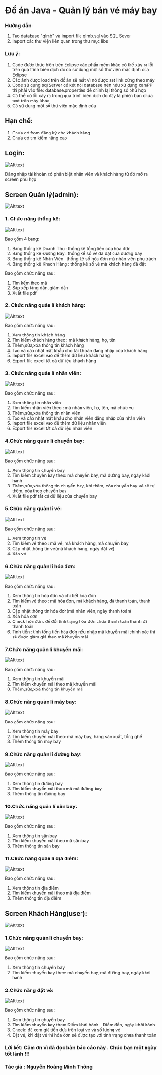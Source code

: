 # Đồ án Java - Quản lý bán vé máy bay
### Hướng dẫn:
1) Tạo database "qlmb" và import file qlmb.sql vào SQL Sever
2) Import các thư viện liên quan trong thư mục libs
### Lưu ý:
1) Code được thực hiên trên Eclipse các phần mềm khác có thể xảy ra lỗi trên quá trình biên dịch do có sử dụng một số thư viện mặc định của Eclipse
2) Các ảnh được load trên đồ án sẽ mất vì nó được set link cứng theo máy
3) Code sử dụng sql Server để kết nối database nên nếu xữ dụng xamPP thì phải vào file: database.properties để chỉnh lại thông số phù hợp
4) Có thể có lỗi xảy ra trong quá trình biên dịch do đây là phiên bản chưa test trên máy khác
5) Có sử dụng một số thư viện mặc định của 
## Hạn chế:
1) Chưa có from đăng ký cho khách hàng
2) Chưa có tìm kiếm nâng cao

## Login:

![Alt text](hinh/login.jpg?raw=true "Form đăng nhập")

Đăng nhập tài khoản có phân biệt nhân viên và khách hàng từ đó mở ra screen phù hợp


## Screen Quản lý(admin):

![Alt text](hinh/admin/screen.jpg?raw=true "Screen quản lí")

### 1. Chức năng thống kê:

![Alt text](hinh/admin/thongke.jpg?raw=true "Thống kê")

Bao gồm 4 bảng:
1) Bảng thống kê Doanh Thu  : thống kê tổng tiền của hóa đơn
2) Bảng thống kê Đường Bay  : thống kế số vé đã đặt của đường bay
3) Bảng thống kê Nhân Viên  : thống kê số hóa đơn mà nhân viên phụ trách
4) Bảng thống kê Khách Hàng : thống kê số vé mà khách hàng đã đặt

Bao gồm chức năng sau:
1) Tìm kếm theo mã
2) Sắp xếp tăng dần, giảm dần
3) Xuất file pdf

### 2. Chức năng quản lí khách hàng:

![Alt text](hinh/admin/khachhang.jpg?raw=true "Khách Hàng")

Bao gồm chức năng sau:
1) Xem thông tin khách hàng
2) Tìm kiếm khách hàng theo : mã khách hàng, họ, tên
3) Thêm,sửa,xóa thông tin khách hàng
4) Tạo và câp nhật mật khẩu cho tài khoản đăng nhập của khách hàng 
5) Import file excel vào để thêm dữ liệu khách hàng
6) Export file excel tất cả dữ liệu khách hàng

### 3. Chức năng quản lí nhân viên:

![Alt text](hinh/admin/nhanvien.jpg?raw=true "Nhân viên")

Bao gồm chức năng sau:
1) Xem thông tin nhân viên
2) Tìm kiếm nhân viên theo : mã nhân viên, họ, tên, mã chức vụ
3) Thêm,sửa,xóa thông tin nhân viên
4) Tạo và câp nhật mật khẩu cho nhân viên đăng nhập của nhân viên
5) Import file excel vào để thêm dữ liệu nhân viên
6) Export file excel tất cả dữ liệu nhân viên

### 4.Chức năng quản lí chuyến bay:

![Alt text](hinh/admin/chuyenbay.jpg?raw=true "Chuyến bay")

Bao gồm chức năng sau:
1) Xem thông tin chuyến bay
2) Tìm kiếm chuyến bay theo: mã chuyến bay, mã đường bay, ngày khởi hành
3) Thêm,sửa,xóa thông tin chuyến bay, khi thêm, xóa chuyến bay vé sẽ tự thêm, xóa theo chuyến  bay 
4) Xuất file pdf tất cả dữ liệu của chuyến bay

### 5.Chức năng quản lí vé:

![Alt text](hinh/admin/ve.jpg?raw=true "Vé")

Bao gồm chức năng sau:
1) Xem thông tin vé
2) Tìm kiếm vé theo : mã vé, mã khách hàng, mã chuyến bay
3) Cập nhật thông tin vé(mã khách hàng, ngày đặt vé)
4) Xóa vé
 
 ### 6.Chức năng quản lí hóa đơn:
 
 ![Alt text](hinh/admin/hoadoon.jpg?raw=true "Hóa đơn")
 
Bao gồm chức năng sau:
1) Xem thông tin hóa đơn và chi tiết hóa đơn
2) Tìm kiếm vé theo : mã hóa đơn, mã khách hàng, đã thanh toán, thanh toán
3) Cập nhật thông tin hóa đơn(mã nhân viên, ngày thanh toán)
4) Xóa hóa đơn
5) Check hóa đơn: để đổi tình trạng hóa đơn chưa thanh toán thành đã thanh toán
6) Tính tiền : tính tổng tiền hóa đơn nếu nhập mã khuyến mãi chính xác thì sẽ được giảm giá theo mã khuyến mãi

 ### 7.Chức năng quản lí khuyến mãi:
 
  ![Alt text](hinh/admin/khuyenmai.jpg?raw=true "Khuyến Mãi")
 
 Bao gồm chức năng sau:
1) Xem thông tin khuyến mãi
2) Tìm kiếm khuyến mãi theo mã khuyến mãi
3) Thêm,sửa,xóa thông tin khuyến mãi


 ### 8.Chức năng quản lí máy bay:
 
  ![Alt text](hinh/admin/maybay.jpg?raw=true "Máy Bay")
 
 Bao gồm chức năng sau:
1) Xem thông tin máy bay
2) Tìm kiếm khuyến mãi theo: mã máy bay, hảng sản xuất, tổng ghế
3) Thêm thông tin máy bay

 ### 9.Chức năng quản lí đường bay:
 
  ![Alt text](hinh/admin/duongbay.jpg?raw=true "Đường bay")
 
 Bao gồm chức năng sau:
1) Xem thông tin đường bay
2) Tìm kiếm khuyến mãi theo mã mã đường bay
3) Thêm thông tin đường bay

 ### 10.Chức năng quản lí sân bay:
 
  ![Alt text](hinh/admin/sanbay.jpg?raw=true "Sân bay")
 
 Bao gồm chức năng sau:
1) Xem thông tin sân bay
2) Tìm kiếm khuyến mãi theo mã sân bay
3) Thêm thông tin sân bay

 ### 11.Chức năng quản lí địa điểm:
 
  ![Alt text](hinh/admin/điaem.jpg?raw=true "Địa điem")
 
 Bao gồm chức năng sau:
1) Xem thông tin địa điểm
2) Tìm kiếm khuyến mãi theo mã địa điểm
3) Thêm thông tin địa điểm

## Screen Khách Hàng(user):

![Alt text](hinh/user/screen.jpg?raw=true "Screen khách hàng")


### 1.Chức năng quản lí chuyến bay:

![Alt text](hinh/admin/chuyenbay.jpg?raw=true "Chuyến bay")

Bao gồm chức năng sau:
1) Xem thông tin chuyến bay
2) Tìm kiếm chuyến bay theo: mã chuyến bay, mã đường bay, ngày khởi hành

### 2.Chức năng đặt vé:

![Alt text](hinh/admin/datve.jpg?raw=true "Đặt vé")

Bao gồm chức năng sau:
1) Xem thông tin chuyến bay
2) Tìm kiếm chuyến bay theo: Điểm khởi hành - Điểm đến, ngày khởi hành
3) Check: để xem giá tiền dựa trên loại vé và số lượng vé
4) Đặt vé, khi đặt vé thì hóa đơn sẽ được tạo với tình trạng chưa thanh toán

### Lời kết: Cảm ơn vì đã đọc bản báo cáo này . Chúc bạn một ngày tốt lành !!! 
### Tác giả : Nguyễn Hoàng Minh Thông

